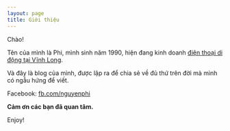 ```yaml
---
layout: page
title: Giới thiệu
---
```


Chào!

Tên của mình là Phi, mình sinh năm 1990, hiện đang kinh doanh [điện thoại di động tại Vĩnh Long](duongphi.com).

Và đây là blog của mình, được lập ra để chia sẻ về đủ thứ trên đời mà mình có ngẫu hứng để viết. 

Facebook: [fb.com/nguyenphi](http://fb.com/nguyenphi)

**Cảm ơn các bạn đã quan tâm.**

Enjoy!
